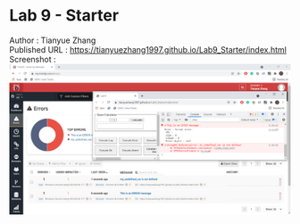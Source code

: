 # Lab 9 - Starter
Author : Tianyue Zhang  
Published URL : https://tianyuezhang1997.github.io/Lab9_Starter/index.html  
Screenshot : 
![TrackJS.png](TrackJS.png)